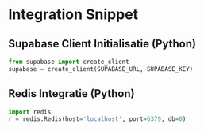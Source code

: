 # Integration Snippet

## Supabase Client Initialisatie (Python)

```python
from supabase import create_client
supabase = create_client(SUPABASE_URL, SUPABASE_KEY)
```

## Redis Integratie (Python)

```python
import redis
r = redis.Redis(host='localhost', port=6379, db=0)
```
